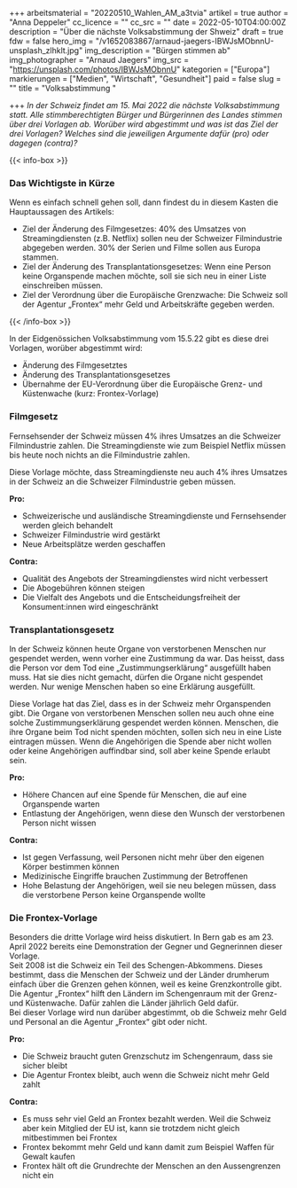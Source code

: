 +++
arbeitsmaterial = "20220510_Wahlen_AM_a3tvia"
artikel = true
author = "Anna Deppeler"
cc_licence = ""
cc_src = ""
date = 2022-05-10T04:00:00Z
description = "Über die nächste Volksabstimmung der Shweiz"
draft = true
fdw = false
hero_img = "/v1652083867/arnaud-jaegers-IBWJsMObnnU-unsplash_zlhklt.jpg"
img_description = "Bürgen stimmen ab"
img_photographer = "Arnaud Jaegers"
img_src = "https://unsplash.com/photos/IBWJsMObnnU"
kategorien = ["Europa"]
markierungen = ["Medien", "Wirtschaft", "Gesundheit"]
paid = false
slug = ""
title = "Volksabstimmung "

+++
_In der Schweiz findet am 15. Mai 2022 die nächste Volksabstimmung statt. Alle stimmberechtigten Bürger und Bürgerinnen des Landes stimmen über drei Vorlagen ab. Worüber wird abgestimmt und was ist das Ziel der drei Vorlagen? Welches sind die jeweiligen Argumente dafür (pro) oder dagegen (contra)?_

{{< info-box >}} <h3>Das Wichtigste in Kürze</h3>

<p>Wenn es einfach schnell gehen soll, dann findest du in diesem Kasten die Hauptaussagen des Artikels:</p>

<ul>

<li>Ziel der Änderung des Filmgesetzes: 40% des Umsatzes von Streamingdiensten (z.B. Netflix) sollen neu der Schweizer Filmindustrie abgegeben werden. 30% der Serien und Filme sollen aus Europa stammen.</li>

<li>Ziel der Änderung des Transplantationsgesetzes: Wenn eine Person keine Organspende machen möchte, soll sie sich neu in einer Liste einschreiben müssen.</li>

<li>Ziel der Verordnung über die Europäische Grenzwache: Die Schweiz soll der Agentur „Frontex“ mehr Geld und Arbeitskräfte gegeben werden.</li>

</ul> {{< /info-box >}}

In der Eidgenössichen Volksabstimmung vom 15.5.22 gibt es diese drei Vorlagen, worüber abgestimmt wird:

* Änderung des Filmgesetztes
* Änderung des Transplantationsgesetzes
* Übernahme der EU-Verordnung über die Europäische Grenz- und Küstenwache (kurz: Frontex-Vorlage)

### Filmgesetz

Fernsehsender der Schweiz müssen 4% ihres Umsatzes an die Schweizer Filmindustrie zahlen. Die Streamingdienste wie zum Beispiel Netflix müssen bis heute noch nichts an die Filmindustrie zahlen.

Diese Vorlage möchte, dass Streamingdienste neu auch 4% ihres Umsatzes in der Schweiz an die Schweizer Filmindustrie geben müssen.

**Pro:** 

* Schweizerische und ausländische Streamingdienste und Fernsehsender werden gleich behandelt
* Schweizer Filmindustrie wird gestärkt
* Neue Arbeitsplätze werden geschaffen

**Contra:** 

* Qualität des Angebots der Streamingdienstes wird nicht verbessert
* Die Abogebühren können steigen
* Die Vielfalt des Angebots und die Entscheidungsfreiheit der Konsument:innen wird eingeschränkt

### Transplantationsgesetz

In der Schweiz können heute Organe von verstorbenen Menschen nur gespendet werden, wenn vorher eine Zustimmung da war. Das heisst, dass die Person vor dem Tod eine „Zustimmungserklärung“ ausgefüllt haben muss. Hat sie dies nicht gemacht, dürfen die Organe nicht gespendet werden. Nur wenige Menschen haben so eine Erklärung ausgefüllt.

Diese Vorlage hat das Ziel, dass es in der Schweiz mehr Organspenden gibt. Die Organe von verstorbenen Menschen sollen neu auch ohne eine solche Zustimmungserklärung gespendet werden können. Menschen, die ihre Organe beim Tod nicht spenden möchten, sollen sich neu in eine Liste eintragen müssen. Wenn die Angehörigen die Spende aber nicht wollen oder keine Angehörigen auffindbar sind, soll aber keine Spende erlaubt sein.

**Pro:** 

* Höhere Chancen auf eine Spende für Menschen, die auf eine Organspende warten
* Entlastung der Angehörigen, wenn diese den Wunsch der verstorbenen Person nicht wissen

**Contra:** 

* Ist gegen Verfassung, weil Personen nicht mehr über den eigenen Körper bestimmen können
* Medizinische Eingriffe brauchen Zustimmung der Betroffenen
* Hohe Belastung der Angehörigen, weil sie neu belegen müssen, dass die verstorbene Person keine Organspende wollte

### Die Frontex-Vorlage

Besonders die dritte Vorlage wird heiss diskutiert. In Bern gab es am 23. April 2022 bereits eine Demonstration der Gegner und Gegnerinnen dieser Vorlage.  
Seit 2008 ist die Schweiz ein Teil des Schengen-Abkommens. Dieses bestimmt, dass die Menschen der Schweiz und der Länder drumherum einfach über die Grenzen gehen können, weil es keine Grenzkontrolle gibt. Die Agentur „Frontex“ hilft den Ländern im Schengenraum mit der Grenz- und Küstenwache. Dafür zahlen die Länder jährlich Geld dafür.   
Bei dieser Vorlage wird nun darüber abgestimmt, ob die Schweiz mehr Geld und Personal an die Agentur „Frontex“ gibt oder nicht.

**Pro:** 

* Die Schweiz braucht guten Grenzschutz im Schengenraum, dass sie sicher bleibt
* Die Agentur Frontex bleibt, auch wenn die Schweiz nicht mehr Geld zahlt

**Contra:** 

* Es muss sehr viel Geld an Frontex bezahlt werden. Weil die Schweiz aber kein Mitglied der EU ist, kann sie trotzdem nicht gleich mitbestimmen bei Frontex
* Frontex bekommt mehr Geld und kann damit zum Beispiel Waffen für Gewalt kaufen
* Frontex hält oft die Grundrechte der Menschen an den Aussengrenzen nicht ein